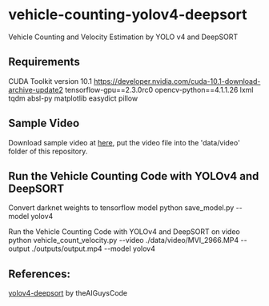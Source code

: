 # vehicle-counting-yolov4-deepsort
Vehicle Counting and Velocity Estimation by YOLO v4 and DeepSORT

## Requirements
CUDA Toolkit version 10.1 https://developer.nvidia.com/cuda-10.1-download-archive-update2
tensorflow-gpu==2.3.0rc0
opencv-python==4.1.1.26
lxml
tqdm
absl-py
matplotlib
easydict
pillow

## Sample Video
Download sample video at [here](https://drive.google.com/file/d/1CelYAkWzbIAuUMpEdPxoIYs7YylzWY8x/view?usp=sharing), put the video file into the 'data/video' folder of this repository.

## Run the Vehicle Counting Code with YOLOv4 and DeepSORT

Convert darknet weights to tensorflow model
python save_model.py --model yolov4 

Run the Vehicle Counting Code with YOLOv4 and DeepSORT on video
python vehicle_count_velocity.py --video ./data/video/MVI_2966.MP4 --output ./outputs/output.mp4 --model yolov4

## References:
[yolov4-deepsort](https://github.com/theAIGuysCode/yolov4-deepsort) by theAIGuysCode
